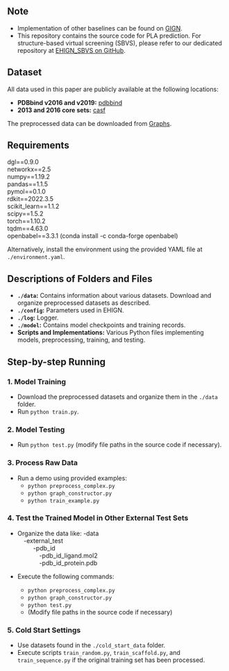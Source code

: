 ## Note
- Implementation of other baselines can be found on [GIGN](https://github.com/guaguabujianle/GIGN).  
- This repository contains the source code for PLA prediction. For structure-based virtual screening (SBVS), please refer to our dedicated repository at [EHIGN_SBVS on GitHub](https://github.com/guaguabujianle/EHIGN_SBVS).

## Dataset
All data used in this paper are publicly available at the following locations:
- **PDBbind v2016 and v2019:** [pdbbind](http://www.pdbbind.org.cn/download.php)
- **2013 and 2016 core sets:** [casf](http://www.pdbbind.org.cn/casf.php)

The preprocessed data can be downloaded from [Graphs](https://drive.google.com/file/d/1oGUP4z7htNXyxTqx95HNSDLsaoxa3fX7/view?usp=share_link).

## Requirements  
dgl==0.9.0  
networkx==2.5  
numpy==1.19.2  
pandas==1.1.5  
pymol==0.1.0  
rdkit==2022.3.5  
scikit_learn==1.1.2  
scipy==1.5.2  
torch==1.10.2  
tqdm==4.63.0  
openbabel==3.3.1 (conda install -c conda-forge openbabel)  

Alternatively, install the environment using the provided YAML file at `./environment.yaml`.


## Descriptions of Folders and Files
- **`./data`:** Contains information about various datasets. Download and organize preprocessed datasets as described.
- **`./config`:** Parameters used in EHIGN.
- **`./log`:** Logger.
- **`./model`:** Contains model checkpoints and training records.
- **Scripts and Implementations:** Various Python files implementing models, preprocessing, training, and testing.

## Step-by-step Running

### 1. Model Training
- Download the preprocessed datasets and organize them in the `./data` folder.
- Run `python train.py`.

### 2. Model Testing
- Run `python test.py` (modify file paths in the source code if necessary).

### 3. Process Raw Data
- Run a demo using provided examples:
  - `python preprocess_complex.py`
  - `python graph_constructor.py`
  - `python train_example.py`

### 4. Test the Trained Model in Other External Test Sets
- Organize the data like:
  -data  
  &ensp;&ensp;-external_test  
  &ensp; &ensp;&ensp;&ensp; -pdb_id  
  &ensp; &ensp; &ensp;&ensp;&ensp;&ensp;-pdb_id_ligand.mol2  
  &ensp; &ensp; &ensp;&ensp;&ensp;&ensp;-pdb_id_protein.pdb
  
- Execute the following commands:
  - `python preprocess_complex.py`
  - `python graph_constructor.py`
  - `python test.py`
  - (Modify file paths in the source code if necessary)

### 5. Cold Start Settings
- Use datasets found in the `./cold_start_data` folder.
- Execute scripts `train_random.py`, `train_scaffold.py`, and `train_sequence.py` if the original training set has been processed.




